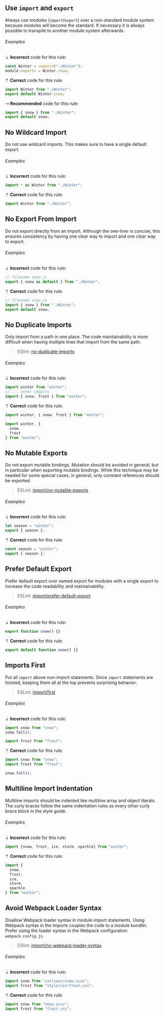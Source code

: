 <!--lint disable no-duplicate-headings-->

## Use `import` and `export`

Always use modules (`import`/`export`) over a non-standard module system because modules will become the standard. If necessary it is always possible to transpile to another module system afterwards.

###### Examples

⇣ **Incorrect** code for this rule:

```js
const Winter = require("./Winter");
module.exports = Winter.snow;
```

⇡ **Correct** code for this rule:

```js
import Winter from "./Winter";
export default Winter.snow;
```

⇢ **Recommended** code for this rule:

```js
import { snow } from "./Winter";
export default snow;
```

## No Wildcard Import

Do not use wildcard imports. This makes sure to have a single default export.

###### Examples

⇣ **Incorrect** code for this rule:

```js
import * as Winter from "./Winter";
```

⇡ **Correct** code for this rule:

```js
import Winter from "./Winter";
```

## No Export From Import

Do not export directly from an import. Although the one-liner is concise, this ensures consistency by having one clear way to import and one clear way to export.

###### Examples

⇣ **Incorrect** code for this rule:

```js
// filename snow.js
export { snow as default } from "./Winter";
```

⇡ **Correct** code for this rule:

```js
// filename snow.js
import { snow } from "./Winter";
export default snow;
```

## No Duplicate Imports

Only import from a path in one place. The code maintainability is more difficult when having multiple lines that import from the same path.

> ESlint: [no-duplicate-imports][5]

###### Examples

⇣ **Incorrect** code for this rule:

```js
import winter from "winter";
// ... other imports
import { snow, frost } from "winter";
```

⇡ **Correct** code for this rule:

```js
import winter, { snow, frost } from "winter";
```

<!--lint disable no-missing-blank-lines-->
<!-- prettier-ignore -->
```js
import winter, {
  snow,
  frost
} from "winter";
```

<!--lint enable no-missing-blank-lines-->

## No Mutable Exports

Do not export mutable bindings. Mutation should be avoided in general, but in particular when exporting mutable bindings. While this technique may be needed for some special cases, in general, only constant references should be exported.

> ESLint: [import/no-mutable-exports][2]

###### Examples

⇣ **Incorrect** code for this rule:

```js
let season = "winter";
export { season };
```

⇡ **Correct** code for this rule:

```js
const season = "winter";
export { season };
```

## Prefer Default Export

Prefer default export over named export for modules with a single export to increase the code readability and maintainability.

> ESLint: [import/prefer-default-export][4]

###### Examples

⇣ **Incorrect** code for this rule:

```js
export function snow() {}
```

⇡ **Correct** code for this rule:

```js
export default function snow() {}
```

## Imports First

Put all `import` above non-import statements. Since `import` statements are hoisted, keeping them all at the top prevents surprising behavior.

> ESLint: [import/first][1]

###### Examples

⇣ **Incorrect** code for this rule:

```js
import snow from "snow";
snow.fall();

import frost from "frost";
```

⇡ **Correct** code for this rule:

```js
import snow from "snow";
import frost from "frost";

snow.fall();
```

## Multiline Import Indentation

Multiline imports should be indented like multiline array and object literals. The curly braces follow the same indentation rules as every other curly brace block in the style guide.

###### Examples

⇣ **Incorrect** code for this rule:

<!--lint disable no-missing-blank-lines-->
<!-- prettier-ignore -->
```js
import {snow, frost, ice, storm, sparkle} from "winter";
```

⇡ **Correct** code for this rule:

<!-- prettier-ignore -->
```js
import {
  snow,
  frost,
  ice,
  storm,
  sparkle
} from "winter";
```

<!--lint enable no-missing-blank-lines-->

## Avoid Webpack Loader Syntax

Disallow Webpack loader syntax in module import statements. Using Webpack syntax in the imports couples the code to a module bundler. Prefer using the loader syntax in the Webpack configuration `webpack.config.js`.

> ESlint: [import/no-webpack-loader-syntax][3]

###### Examples

⇣ **Incorrect** code for this rule:

```js
import snow from "css!sass!snow.scss";
import frost from "style!css!frost.css";
```

⇡ **Correct** code for this rule:

```js
import snow from "snow.scss";
import frost from "frost.css";
```

[1]: https://github.com/import-js/eslint-plugin-import/blob/main/docs/rules/first.md
[2]: https://github.com/import-js/eslint-plugin-import/blob/main/docs/rules/no-mutable-exports.md
[3]: https://github.com/import-js/eslint-plugin-import/blob/main/docs/rules/no-webpack-loader-syntax.md
[4]: https://github.com/import-js/eslint-plugin-import/blob/main/docs/rules/prefer-default-export.md
[5]: https://eslint.org/docs/latest/rules/no-duplicate-imports
